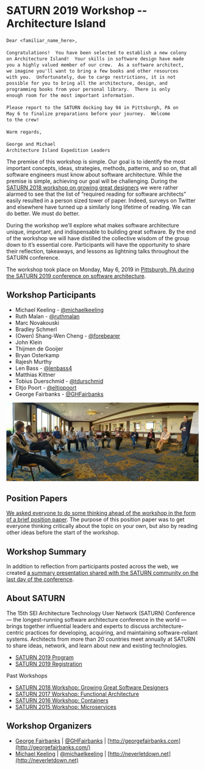# SATURN 2019 Workshop -- Architecture Island

```
Dear <familiar_name_here>,

Congratulations!  You have been selected to establish a new colony
on Architecture Island!  Your skills in software design have made
you a highly valued member of our crew.  As a software architect,
we imagine you'll want to bring a few books and other resources
with you.  Unfortunately, due to cargo restrictions, it is not
possible for you to bring all the architecture, design, and
programming books from your personal library.  There is only
enough room for the most important information.

Please report to the SATURN docking bay 94 in Pittsburgh, PA on
May 6 to finalize preparations before your journey.  Welcome
to the crew!

Warm regards,

George and Michael
Architecture Island Expedition Leaders
```

The premise of this workshop is simple.  Our goal is to identify the most
important concepts, ideas, strategies, methods, patterns, and so on, that
all software engineers must know about software architecture.  While the
premise is simple, achieving our goal will be challenging.  During the
[SATURN 2018 workshop on growing great designers](https://github.com/michaelkeeling/saturn2018-growing-great-software-designers-workshop)
we were rather alarmed to see that the list of “required reading for
software architects” easily resulted in a person sized tower of paper.
Indeed, surveys on Twitter and elsewhere have turned up a similarly
long lifetime of reading.  We can do better.  We must do better.

During the workshop we’ll explore what makes software architecture unique,
important, and indispensable to building great software.  By the end of the
workshop we will have distilled the collective wisdom of the group down to
it’s essential core.  Participants will have the opportunity to share their
reflection, takeaways, and lessons as lightning talks throughout the SATURN
conference.

The workshop took place on Monday, May 6, 2019 in [Pittsburgh, PA during
the SATURN 2019 conference on software architecture](https://resources.sei.cmu.edu/news-events/events/saturn/).

## Workshop Participants

* Michael Keeling - [@michaelkeeling](https://twitter.com/michaelkeeling)
* Ruth Malan - [@ruthmalan](https://twitter.com/ruthmalan)
* Marc Novakouski
* Bradley Schmerl
* (Owen) Shang-Wen Cheng - [@forebearer](https://twitter.com/forebearer)
* John Klein
* Thijmen de Gooijer
* Bryan Osterkamp
* Rajesh Murthy
* Len Bass - [@lenbass4](https://twitter.com/lenbass4)
* Matthias Kittner
* Tobius Duerschmid - [@tdurschmid](https://twitter.com/tdurschmid)
* Eltjo Poort - [@eltjopoort](https://twitter.com/eltjopoort)
* George Fairbanks - [@GHFairbanks](https://twitter.com/GHFairbanks)

![](outcomes/images/people-9.jpg)

## Position Papers

[We asked everyone to do some thinking ahead of the workshop in the form of a brief position paper](positions-papers).
The purpose of this position paper was to get everyone thinking critically about the topic on your
own, but also by reading other ideas before the start of the workshop.

## Workshop Summary

In addition to reflection from participants posted across the web, we created [a summary presentation shared
with the SATURN community on the last day of the conference](https://docs.google.com/presentation/d/e/2PACX-1vTGUDYWeq5xVKTkFuR3IWFJ3Dlh_V1kyqV5n0dtZCbq86N8oAVdC0fBruRj_jNWY4xxVN04x_dt6AVU/pub?start=false&loop=false&delayms=3000).

## About SATURN

The 15th SEI Architecture Technology User Network (SATURN) Conference — the longest-running software
architecture conference in the world — brings together influential leaders and experts to discuss
architecture-centric practices for developing, acquiring, and maintaining software-reliant systems.
Architects from more than 20 countries meet annually at SATURN to share ideas, network, and learn
about new and existing technologies.

- [SATURN 2019 Program](https://resources.sei.cmu.edu/news-events/events/saturn/program.cfm)
- [SATURN 2019 Registration](https://resources.sei.cmu.edu/news-events/events/saturn/registration.cfm)

Past Workshops 
- [SATURN 2018 Workshop: Growing Great Software Designers](https://github.com/michaelkeeling/saturn2018-growing-great-software-designers-workshop)
- [SATURN 2017 Workshop: Functional Architecture](https://github.com/michaelkeeling/saturn2017-architecture-functional-workshop)
- [SATURN 2016 Workshop: Containers](https://github.com/michaelkeeling/saturn2016-containers-workshop)
- [SATURN 2015 Workshop: Microservices](https://github.com/michaelkeeling/SATURN2015-Microservices-Workshop)


## Workshop Organizers

* [George Fairbanks](https://github.com/georgefairbanks) |
  [@GHFairbanks](https://twitter.com/GHFairbanks) |
  [http://georgefairbanks.com](http://georgefairbanks.com/)
* [Michael Keeling](https://github.com/michaelkeeling) |
  [@michaelkeeling](https://twitter.com/michaelkeeling) |
  [http://neverletdown.net](http://neverletdown.net)
